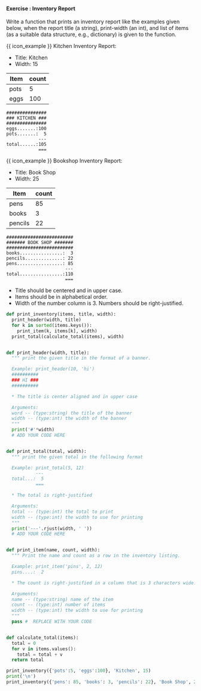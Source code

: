 #### Exercise : Inventory Report

Write a function that prints an inventory report like the examples given below, when the report title (a string), print-width (an int), and list of items (as a suitable data structure, e.g., dictionary) is given to the function.

<box>

{{ icon_example }} Kitchen Inventory Report:

* Title: Kitchen
* Width: 15

<include src="inputOutput.md" var-align="middle" boilerplate>
<span id="input">

Item | count
---- | ----
pots | 5
eggs | 100
</span>
<span id="output">

```
###############
### KITCHEN ###
###############
eggs.......:100
pots.......:  5
            ---
total......:105
            ===
```
</span>
</include>

</box>

<box>

{{ icon_example }} Bookshop Inventory Report:

* Title: Book Shop
* Width: 25

<include src="inputOutput.md" var-align="middle" boilerplate>
<span id="input">

Item | count
---- | ----
pens | 85
books | 3
pencils | 22
</span>
<span id="output">

```
#########################
####### BOOK SHOP #######
#########################
books................:  3
pencils..............: 22
pens.................: 85
                      ---
total................:110
                      ===
```
</span>
</include>

</box>

* Title should be centered and in upper case.
* Items should be in alphabetical order.
* Width of the number column is 3. Numbers should be right-justified.


<panel type="seamless" header="%%:bulb: (Python) Partial solution%%">

```python
def print_inventory(items, title, width):
  print_header(width, title)
  for k in sorted(items.keys()):
    print_item(k, items[k], width)
  print_total(calculate_total(items), width)


def print_header(width, title):
  """ print the given title in the format of a banner.

  Example: print_header(10, 'hi')
  ##########
  ### HI ###
  ##########

  * The title is center aligned and in upper case

  Arguments:
  word -- (type:string) the title of the banner
  width -- (type:int) the width of the banner
  """
  print('#'*width)
  # ADD YOUR CODE HERE


def print_total(total, width):
  """ print the given total in the following format

  Example: print_total(5, 12)
           ---
  total...:  5
           ===

  * The total is right-justified

  Arguments:
  total -- (type:int) the total to print
  width -- (type:int) the width to use for printing
  """
  print('---'.rjust(width, ' '))
  # ADD YOUR CODE HERE


def print_item(name, count, width):
  """ Print the name and count as a row in the inventory listing.

  Example: print_item('pins', 2, 12)
  pins....:  2

  * The count is right-justified in a column that is 3 characters wide.

  Arguments:
  name -- (type:string) name of the item
  count -- (type:int) number of items
  width -- (type:int) the width to use for printing
  """
  pass #  REPLACE WITH YOUR CODE


def calculate_total(items):
  total = 0
  for v in items.values():
    total = total + v
  return total

print_inventory({'pots':5, 'eggs':100}, 'Kitchen', 15)
print('\n')
print_inventory({'pens': 85, 'books': 3, 'pencils': 22}, 'Book Shop', 25)
```

</panel>